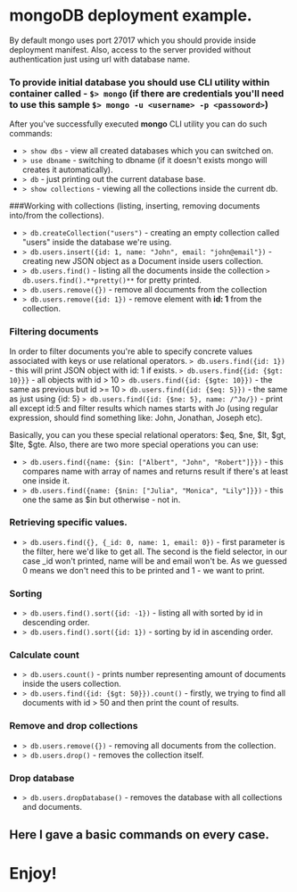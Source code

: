 # mongoDB deployment example.
By default mongo uses port 27017 which you should provide inside deployment manifest. Also, access to the server provided without authentication just using url with database name.
### To provide initial database you should use CLI utility within container called - `$> mongo` (if there are credentials you'll need to use this sample `$> mongo -u <username> -p <passoword>`)
After you've successfully executed **mongo** CLI utility you can do such commands:

* `> show dbs` - view all created databases which you can switched on.
* `> use dbname` - switching to dbname (if it doesn't exists mongo will creates it automatically).
* `> db` - just printing out the current database base.
* `> show collections` - viewing all the collections inside the current db.

###Working with collections (listing, inserting, removing documents into/from the collections).

* `> db.createCollection("users")` - creating an empty collection called "users" inside the database we're using.
* `> db.users.insert({id: 1, name: "John", email: "john@email"})` - creating new JSON object as a Document inside users collection.
* `> db.users.find()` - listing all the documents inside the collection `> db.users.find().**pretty()**` for pretty printed.
* `> db.users.remove({})` - remove all documents from the collection
* `> db.users.remove({id: 1})` - remove element with __id: 1__ from the collection.

### Filtering documents
In order to filter documents you're able to specify concrete values associated with keys or use relational operators.
`> db.users.find({id: 1})` - this will print JSON object with id: 1 if exists.
`> db.users.find{{id: {$gt: 10}}}` - all objects with id > 10
`> db.users.find({id: {$gte: 10}})` - the same as previous but id >= 10
`> db.users.find({id: {$eq: 5}})` - the same as just using {id: 5}
`> db.users.find({id: {$ne: 5}, name: /^Jo/})` - print all except id:5 and filter results which names starts with Jo (using regular expression, should find something like: John, Jonathan, Joseph etc).

Basically, you can you these special relational operators: $eq, $ne, $lt, $gt, $lte, $gte. Also, there are two more special operations you can use:
* `> db.users.find({name: {$in: ["Albert", "John", "Robert"]}})` - this compares name with array of names and returns result if there's at least one inside it.
* `> db.users.find({name: {$nin: ["Julia", "Monica", "Lily"]}})` - this one the same as $in but otherwise - not in.

### Retrieving specific values.

* `> db.users.find({}, {_id: 0, name: 1, email: 0})` - first parameter is the filter, here we'd like to get all. The second is the field selector, in our case _id won't printed, name will be and email won't be. As we guessed 0 means we don't need this to be printed and 1 - we want to print.
### Sorting

* `> db.users.find().sort({id: -1})` - listing all with sorted by id in descending order.
* `> db.users.find().sort({id: 1})` - sorting by id in ascending order.

### Calculate count
* `> db.users.count()` - prints number representing amount of documents inside the users collection.
* `> db.users.find({id: {$gt: 50}}).count()` - firstly, we trying to find all documents with id > 50 and then print the count of results.

### Remove and drop collections
* `> db.users.remove({})` - removing all documents from the collection.
* `> db.users.drop()` - removes the collection itself.

### Drop database
* `> db.users.dropDatabase()` - removes the database with all collections and documents.

## Here I gave a basic commands on every case.
# Enjoy!
